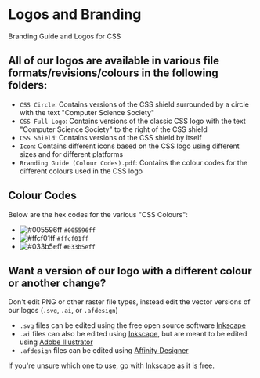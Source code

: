 # Logos and Branding
Branding Guide and Logos for CSS

## All of our logos are available in various file formats/revisions/colours in the following folders:
- `CSS Circle`: Contains versions of the CSS shield surrounded by a circle with the text "Computer Science Society"  
- `CSS Full Logo`: Contains versions of the classic CSS logo with the text "Computer Science Society" to the right of the CSS shield  
- `CSS Shield`: Contains versions of the CSS shield by itself  
- `Icon`: Contains different icons based on the CSS logo using different sizes and for different platforms  
- `Branding Guide (Colour Codes).pdf`: Contains the colour codes for the different colours used in the CSS logo  

## Colour Codes
Below are the hex codes for the various "CSS Colours":  
- ![#005596ff](https://via.placeholder.com/15/005596ff/000000?text=+) `#005596ff`
- ![#ffcf01ff](https://via.placeholder.com/15/ffcf01ff/000000?text=+) `#ffcf01ff`
- ![#033b5eff](https://via.placeholder.com/15/033b5eff/000000?text=+) `#033b5eff`

## Want a version of our logo with a different colour or another change?
Don't edit PNG or other raster file types, instead edit the vector versions of our logos (`.svg`, `.ai`, or `.afdesign`)  
- `.svg` files can be edited using the free open source software [Inkscape](https://inkscape.org/)
- `.ai` files can also be edited using [Inkscape](https://inkscape.org/), but are meant to be edited using [Adobe Illustrator](https://www.adobe.com/products/illustrator.html)
- `.afdesign` files can be edited using [Affinity Designer](https://affinity.serif.com/en-gb/designer/)  

If you're unsure which one to use, go with [Inkscape](https://inkscape.org/) as it is free.

